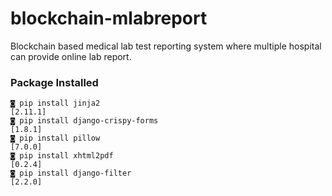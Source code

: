 # blockchain-mlabreport
Blockchain based medical lab test reporting system where multiple hospital can provide online lab report.

### Package Installed
    ◙ pip install jinja2                                                                                        [2.11.1]
    ◙ pip install django-crispy-forms                                                                            [1.8.1]
    ◙ pip install pillow                                                                                         [7.0.0]
    ◙ pip install xhtml2pdf                                                                                      [0.2.4]
    ◙ pip install django-filter                                                                                  [2.2.0]
